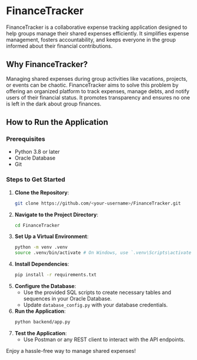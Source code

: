 # FinanceTracker

FinanceTracker is a collaborative expense tracking application designed to help groups manage their shared expenses efficiently. It simplifies expense management, fosters accountability, and keeps everyone in the group informed about their financial contributions.

## Why FinanceTracker?
Managing shared expenses during group activities like vacations, projects, or events can be chaotic. FinanceTracker aims to solve this problem by offering an organized platform to track expenses, manage debts, and notify users of their financial status. It promotes transparency and ensures no one is left in the dark about group finances.

## How to Run the Application

### Prerequisites
- Python 3.8 or later
- Oracle Database
- Git

### Steps to Get Started
1. **Clone the Repository**:
   ```bash
   git clone https://github.com/<your-username>/FinanceTracker.git
   ```
2. **Navigate to the Project Directory**:
   ```bash
   cd FinanceTracker
   ```
3. **Set Up a Virtual Environment**:
   ```bash
   python -m venv .venv
   source .venv/bin/activate # On Windows, use `.venv\Scripts\activate`
   ```
4. **Install Dependencies**:
   ```bash
   pip install -r requirements.txt
   ```
5. **Configure the Database**:
   - Use the provided SQL scripts to create necessary tables and sequences in your Oracle Database.
   - Update `database_config.py` with your database credentials.
6. **Run the Application**:
   ```bash
   python backend/app.py
   ```
7. **Test the Application**:
   - Use Postman or any REST client to interact with the API endpoints.

Enjoy a hassle-free way to manage shared expenses!
